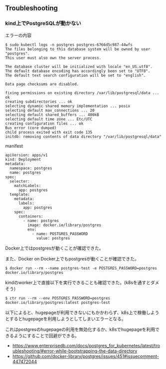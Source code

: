 ## Troubleshooting

### kind上でPostgreSQLが動かない

エラーの内容

```
$ sudo kubectl logs -n postgres postgres-6766d5c987-44wfs
The files belonging to this database system will be owned by user "postgres".
This user must also own the server process.

The database cluster will be initialized with locale "en_US.utf8".
The default database encoding has accordingly been set to "UTF8".
The default text search configuration will be set to "english".

Data page checksums are disabled.

fixing permissions on existing directory /var/lib/postgresql/data ... ok
creating subdirectories ... ok
selecting dynamic shared memory implementation ... posix
selecting default max_connections ... 20
selecting default shared_buffers ... 400kB
selecting default time zone ... Etc/UTC
creating configuration files ... ok
Bus error (core dumped)
child process exited with exit code 135
initdb: removing contents of data directory "/var/lib/postgresql/data"
```

manifest

```
apiVersion: apps/v1
kind: Deployment
metadata:
  namespace: postgres
  name: postgres
spec:
  selector:
    matchLabels:
      app: postgres
  template:
    metadata:
      labels:
        app: postgres
    spec:
      containers:
        - name: postgres
          image: docker.io/library/postgres
          env:
            - name: POSTGRES_PASSWORD
              value: postgres
```

Docker上ではpostgresが動くことが確認できた。

また、Docker on Docker上でもpostgresが動くことが確認できた。

```
$ docker run --rm --name postgres-test -e POSTGRES_PASSWORD=postgres docker.io/library/postgres
```

kindのworker上で直接以下を実行できることも確認できた。(k8sを通すとダメそう)

```
$ ctr run --rm --env POSTGRES_PASSWORD=postgres docker.io/library/postgres:latest postgres-test
```

以下によると、hugepageが利用できないにもかかわらず、k8s上で稼働しようとするとhugepageを利用しようとしてしまいエラーとなる。

これはpostgresのhugepageの利用を無効化するか、k8sでhugepageを利用できるようにすることで回避ができる。

- https://www.enterprisedb.com/docs/postgres_for_kubernetes/latest/troubleshooting/#error-while-bootstrapping-the-data-directory
- https://github.com/docker-library/postgres/issues/451#issuecomment-447472044
